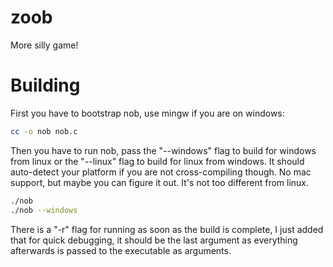 # zoob

More silly game!

# Building

First you have to bootstrap nob, use mingw if you are on windows:

```bash
cc -o nob nob.c
```

Then you have to run nob, pass the "--windows" flag to build for windows from
linux or the "--linux" flag to build for linux from windows. It should
auto-detect your platform if you are not cross-compiling though. No mac support,
but maybe you can figure it out. It's not too different from linux.

```bash
./nob
./nob --windows
```

There is a "-r" flag for running as soon as the build is complete, I just added
that for quick debugging, it should be the last argument as everything
afterwards is passed to the executable as arguments.
